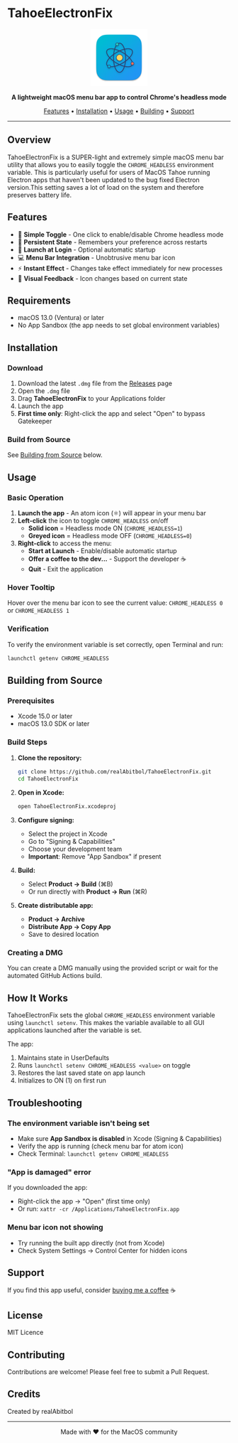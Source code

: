 # TahoeElectronFix

<p align="center">
  <img src="icon.png" alt="TahoeElectronFix Icon" width="128" height="128">
</p>

<p align="center">
  <strong>A lightweight macOS menu bar app to control Chrome's headless mode</strong>
</p>

<p align="center">
  <a href="#features">Features</a> •
  <a href="#installation">Installation</a> •
  <a href="#usage">Usage</a> •
  <a href="#building">Building</a> •
  <a href="#support">Support</a>
</p>

---

## Overview

TahoeElectronFix is a SUPER-light and extremely simple macOS menu bar utility that allows you to easily toggle the `CHROME_HEADLESS` environment variable. This is particularly useful for users of MacOS Tahoe running Electron apps that haven't been updated to the bug fixed Electron version.This setting saves a lot of load on the system and therefore preserves battery life.

## Features

- 🎯 **Simple Toggle** - One click to enable/disable Chrome headless mode
- 🔄 **Persistent State** - Remembers your preference across restarts
- 🚀 **Launch at Login** - Optional automatic startup
- 💻 **Menu Bar Integration** - Unobtrusive menu bar icon
- ⚡ **Instant Effect** - Changes take effect immediately for new processes
- 🎨 **Visual Feedback** - Icon changes based on current state

## Requirements

- macOS 13.0 (Ventura) or later
- No App Sandbox (the app needs to set global environment variables)

## Installation

### Download

1. Download the latest `.dmg` file from the [Releases](https://github.com/yourusername/TahoeElectronFix/releases) page
2. Open the `.dmg` file
3. Drag **TahoeElectronFix** to your Applications folder
4. Launch the app
5. **First time only**: Right-click the app and select "Open" to bypass Gatekeeper

### Build from Source

See [Building from Source](#building-from-source) below.

## Usage

### Basic Operation

1. **Launch the app** - An atom icon (⚛️) will appear in your menu bar
2. **Left-click** the icon to toggle `CHROME_HEADLESS` on/off
   - **Solid icon** = Headless mode ON (`CHROME_HEADLESS=1`)
   - **Greyed icon** = Headless mode OFF (`CHROME_HEADLESS=0`)
3. **Right-click** to access the menu:
   - **Start at Launch** - Enable/disable automatic startup
   - **Offer a coffee to the dev...** - Support the developer ☕
   - **Quit** - Exit the application

### Hover Tooltip

Hover over the menu bar icon to see the current value: `CHROME_HEADLESS 0` or `CHROME_HEADLESS 1`

### Verification

To verify the environment variable is set correctly, open Terminal and run:

```bash
launchctl getenv CHROME_HEADLESS
```

## Building from Source

### Prerequisites

- Xcode 15.0 or later
- macOS 13.0 SDK or later

### Build Steps

1. **Clone the repository:**
   ```bash
   git clone https://github.com/realAbitbol/TahoeElectronFix.git
   cd TahoeElectronFix
   ```

2. **Open in Xcode:**
   ```bash
   open TahoeElectronFix.xcodeproj
   ```

3. **Configure signing:**
   - Select the project in Xcode
   - Go to "Signing & Capabilities"
   - Choose your development team
   - **Important**: Remove "App Sandbox" if present

4. **Build:**
   - Select **Product → Build** (⌘B)
   - Or run directly with **Product → Run** (⌘R)

5. **Create distributable app:**
   - **Product → Archive**
   - **Distribute App → Copy App**
   - Save to desired location

### Creating a DMG

You can create a DMG manually using the provided script or wait for the automated GitHub Actions build.

## How It Works

TahoeElectronFix sets the global `CHROME_HEADLESS` environment variable using `launchctl setenv`. This makes the variable available to all GUI applications launched after the variable is set.

The app:
1. Maintains state in UserDefaults
2. Runs `launchctl setenv CHROME_HEADLESS <value>` on toggle
3. Restores the last saved state on app launch
4. Initializes to ON (1) on first run

## Troubleshooting

### The environment variable isn't being set

- Make sure **App Sandbox is disabled** in Xcode (Signing & Capabilities)
- Verify the app is running (check menu bar for atom icon)
- Check Terminal: `launchctl getenv CHROME_HEADLESS`

### "App is damaged" error

If you downloaded the app:
- Right-click the app → "Open" (first time only)
- Or run: `xattr -cr /Applications/TahoeElectronFix.app`

### Menu bar icon not showing

- Try running the built app directly (not from Xcode)
- Check System Settings → Control Center for hidden icons

## Support

If you find this app useful, consider [buying me a coffee](https://ko-fi.com/realabitbol) ☕

## License

MIT Licence

## Contributing

Contributions are welcome! Please feel free to submit a Pull Request.

## Credits

Created by realAbitbol

---

<p align="center">
  Made with ❤️ for the MacOS community
</p>
